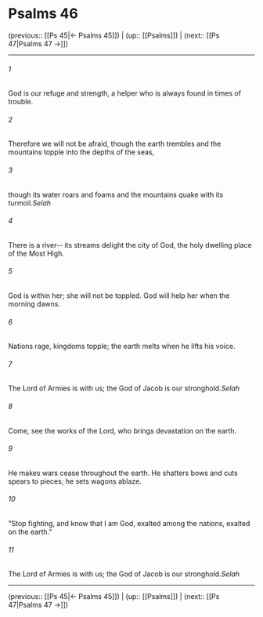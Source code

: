 # Psalms 46

(previous:: [[Ps 45|← Psalms 45]]) | (up:: [[Psalms]]) | (next:: [[Ps 47|Psalms 47 →]])

***


###### 1 
God is our refuge and strength, a helper who is always found in times of trouble. 

###### 2 
Therefore we will not be afraid, though the earth trembles and the mountains topple into the depths of the seas, 

###### 3 
though its water roars and foams and the mountains quake with its turmoil._Selah_ 

###### 4 
There is a river-- its streams delight the city of God, the holy dwelling place of the Most High. 

###### 5 
God is within her; she will not be toppled. God will help her when the morning dawns. 

###### 6 
Nations rage, kingdoms topple; the earth melts when he lifts his voice. 

###### 7 
The Lord of Armies is with us; the God of Jacob is our stronghold._Selah_ 

###### 8 
Come, see the works of the Lord, who brings devastation on the earth. 

###### 9 
He makes wars cease throughout the earth. He shatters bows and cuts spears to pieces; he sets wagons ablaze. 

###### 10 
"Stop fighting, and know that I am God, exalted among the nations, exalted on the earth." 

###### 11 
The Lord of Armies is with us; the God of Jacob is our stronghold._Selah_

***

(previous:: [[Ps 45|← Psalms 45]]) | (up:: [[Psalms]]) | (next:: [[Ps 47|Psalms 47 →]])
